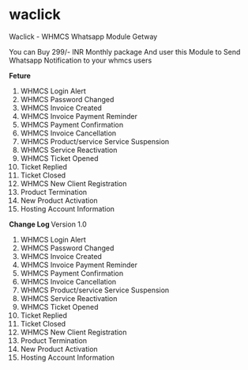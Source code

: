 # waclick
Waclick - WHMCS Whatsapp Module Getway

You can Buy 299/- INR Monthly package And user this Module to Send Whatsapp Notification to your whmcs users

<b>Feture </b>
1. WHMCS Login Alert
2. WHMCS Password Changed
3. WHMCS Invoice Created
4. WHMCS Invoice Payment Reminder
5. WHMCS Payment Confirmation	
6. WHMCS Invoice Cancellation
7. WHMCS Product/service Service Suspension	
8. WHMCS Service Reactivation	
9. WHMCS Ticket Opened	
10. Ticket Replied	
11. Ticket Closed	
12. WHMCS New Client Registration	
13. Product Termination	
14. New Product Activation	
15. Hosting Account Information	

<b> Change Log </b>
Version 1.0
1. WHMCS Login Alert
2. WHMCS Password Changed
3. WHMCS Invoice Created
4. WHMCS Invoice Payment Reminder
5. WHMCS Payment Confirmation	
6. WHMCS Invoice Cancellation
7. WHMCS Product/service Service Suspension	
8. WHMCS Service Reactivation	
9. WHMCS Ticket Opened	
10. Ticket Replied	
11. Ticket Closed	
12. WHMCS New Client Registration	
13. Product Termination	
14. New Product Activation	
15. Hosting Account Information

